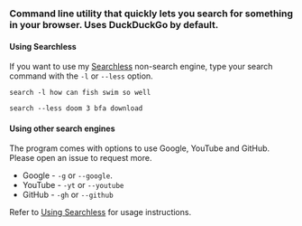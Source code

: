 ### Command line utility that quickly lets you search for something in your browser. Uses DuckDuckGo by default.
#### Using Searchless
If you want to use my [Searchless](https://github.com/That1M8Head/searchless) non-search engine, type your search command with the `-l` or `--less` option.
```
search -l how can fish swim so well
```
```
search --less doom 3 bfa download
```
#### Using other search engines
The program comes with options to use Google, YouTube and GitHub. Please open an issue to request more.

- Google - `-g` or `--google`.
- YouTube - `-yt` or `--youtube`
- GitHub - `-gh` or `--github`

Refer to [Using Searchless](https://github.com/That1M8Head/cmd-search/#using-searchless) for usage instructions.
